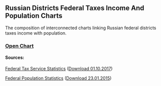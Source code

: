 ## Russian Districts Federal Taxes Income And Population Charts

The composition of interconnected charts linking Russian federal districts taxes income with population.

### [Open Chart](https://neoreact-cat.github.io/charts/pages/ru.russian-district-federal-budget-taxes-income-and-population/charts.html)

#### Sources:

[Federal Tax Service Statistics](https://www.nalog.ru/rn77/related_activities/statistics_and_analytics/forms/6772396/) ([Download 01.10.2017](https://neoreact-cat.github.io/charts/data/excel/ru.federal-taxes-income-by-territories.2017-10.xls))

[Federal Population Statistics](http://www.statdata.ru/naselenie-federalnyh-okrugov-rossii) ([Download 23.01.2015](https://neoreact-cat.github.io/charts/data/excel/ru.population-by-territories.2015-01.xls))